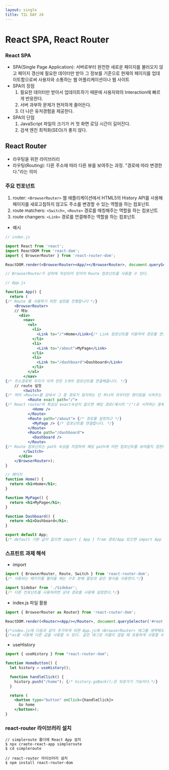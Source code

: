```yaml
---
layout: single
title: TIL DAY 24
---
```

# React SPA, React Router
### React SPA

- SPA(Single Page Application): 서버로부터 완전한 새로운 페이지를 불러오지 않고 페이지 갱신에 필요한 데이터만 받아 그 정보를 기준으로 현재의 페이지를 업데이트함으로써 사용자와 소통하는 웹 어플리케이션이나 웹 사이트
- SPA의 장점
    1. 필요한 데이터만 받아서 업데이트하기 때문에 사용자와의 Interaction에 빠르게 반응한다.
    2. 서버 과부하 문제가 현저하게 줄어든다.
    3. 더 나은 유저경험을 제공한다.
- SPA의 단점
    1. JavaScript 파일의 크기가 커 첫 화면 로딩 시간이 길어진다.
    2. 검색 엔진 최적화(SEO)가 좋지 않다.

## React Router

- 라우팅을 위한 라이브러리
- 라우팅(Routing): 다른 주소에 따라 다른 뷰를 보여주는 과정. "경로에 따라 변경한다."라는 의미

### 주요 컨포넌트

1. router: `<BrowserRouter>` 웹 애플리케이션에서 HTML5의 History API를 사용해 페이지를 새로고침하지 않고도 주소를 변경할 수 있는 역할을 하는 컴포넌트
2. route matchers: `<Switch>`, `<Route>` 경로를 매칭해주는 역할을 하는 컴포넌트
3. route changers: `<Link>` 경로를 연결해주는 역할을 하는 컴포넌트

- 예시

```jsx
// index.js

import React from 'react';
import ReactDOM from 'react-dom';
import { BrowserRouter } from 'react-router-dom';

ReactDOM.render(<BrowserRouter><App/></BrowserRouter>, document.querySelector('#root'));

// BrowserRouter가 상위에 작성되어 있어야 Route 컴포넌트를 사용할 수 있다.
```

```jsx
// App.js

function App() {
  return (
{/* Route 를 사용하기 위한 설정을 진행합니다 */}
    <BrowserRouter>
    // 메뉴
      <div>
        <nav>
          <ul>
            <li>
              <Link to="/">Home</Link>{/* Link 컴포넌트를 이용하여 경로를 연결합니다. */}
            </li>
            <li>
              <Link to="/about">MyPage</Link>
            </li>
            <li>
              <Link to="/dashboard">Dashboard</Link>
            </li>
          </ul>
        </nav>
{/* 주소경로와 우리가 아까 만든 3개의 컴포넌트를 연결해줍니다. */}
	// route 설정
        <Switch> 
{/* 여러 <Route>를 감싸서 그 중 경로가 일치하는 단 하나의 라우터만 렌더링을 시켜주는 역할을 한다. <Switch>를 사용하지 않으면 매칭되는 모든 요소를 렌더링한다. */}
          <Route exact path="/">
{/* React router의 특성상 exact속성이 없으면 해당 경로(예시의 "/")로 시작하는 중복된 <Route> 컴포넌트를 모두 보여준다. exact는 주어진 경로와 정확히 일치해야만 설정한 <Route> 컴포넌트를 보여주는 역할을 한다. */}
            <Home />
          </Route>
          <Route path="/about"> {/* 경로를 설정하고 */}
            <MyPage /> {/* 컴포넌트를 연결합니다. */}
          </Route>
          <Route path="/dashboard">
            <Dashboard />
          </Route>
{/* Route 컴포넌트는 path 속성을 지정하여 해당 path에 어떤 컴포넌트를 보여줄지 정한다. Link 컴포넌트가 정해주는 URL 경로와 일치하는 경우에만 작동된다. */}
        </Switch>
      </div>
    </BrowserRouter>);
}

// 페이지
function Home() {
  return <h1>Home</h1>;
}

function MyPage() {
  return <h1>MyPage</h1>;
}

function Dashboard() {
  return <h1>Dashboard</h1>;
}

export default App; 
{/* default 기본 값이 없으면 import { App } from 경로/App 있으면 import App from 경로/App로 나타낸다. 마지막 App에서는 js 확장자는 생략 가능하다 */}
```

### 스프린트 과제 해석

- import

```jsx
import { BrowserRouter, Route, Switch } from 'react-router-dom';
{/* 사용되는 패키지를 불러올 때는 구조 분해 할당과 같은 형식을 사용한다.*/}

import Sidebar from './Sidebar';
{/* 다른 컨포넌트를 사용하려면 상대 경로를 사용해 설정한다.*/}
```

- index.js 파일 활용

```jsx
import { BrowserRouter as Router} from 'react-router-dom';

ReactDOM.render(<Router><App/></Router>, document.querySelector('#root'));

{/*index.js에 다음과 같이 추가하게 되면 App.js에 <BrowserRouter> 태그를 생략해도 된다.*/}
{/*as를 사용해 다른 값을 사용할 수 있다. 같은 태그로 이름이 겹칠 때 유용하게 사용할 수 있다.*/}
```

- useHistory

```jsx
import { useHistory } from "react-router-dom";

function HomeButton() {
  let history = useHistory();

  function handleClick() {
    history.push("/home"); {/* history.goBack();은 뒤로가기 기능이다.*/}
  }

  return (
    <button type="button" onClick={handleClick}>
      Go home
    </button>);
}
```

### react-router 라이브러리 설치

```
// simpleroute 폴더에 React App 설치
$ npx craete-react-app simpleroute
$ cd simpleroute

// react-router 라이브러리 설치
$ npm install react-router-dom
```
